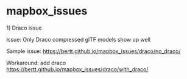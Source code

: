 # mapbox_issues

1] Draco issue

Issue: Only Draco compressed glTF models show up well

Sample issue: https://bertt.github.io/mapbox_issues/draco/no_draco/

Workaround: add draco https://bertt.github.io/mapbox_issues/draco/with_draco/
